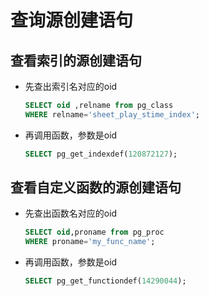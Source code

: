 # 查询源创建语句

## 查看索引的源创建语句

- 先查出索引名对应的oid
    ```sql
    SELECT oid ,relname from pg_class 
    WHERE relname='sheet_play_stime_index';
    ```

- 再调用函数，参数是oid
    ```sql
    SELECT pg_get_indexdef(120872127);
    ```

## 查看自定义函数的源创建语句

- 先查出函数名对应的oid
    ```sql
    SELECT oid,proname from pg_proc 
    WHERE proname='my_func_name';
    ```

- 再调用函数，参数是oid
    ```sql
    SELECT pg_get_functiondef(14290044);
    ```